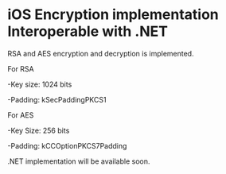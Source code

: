# iOS Encryption implementation Interoperable with .NET

RSA and AES encryption and decryption is implemented.

For RSA

-Key size: 1024 bits

-Padding: kSecPaddingPKCS1

For AES

-Key Size: 256 bits

-Padding: kCCOptionPKCS7Padding

.NET implementation will be available soon. 
